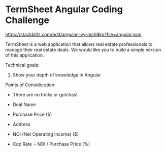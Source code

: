 # TermSheet Angular Coding Challenge

https://stackblitz.com/edit/angular-ivy-mch9kp?file=angular.json

TermSheet is a web application that allows real estate professionals to manage their real estate deals. We would like you to build a simple version of this application.

Technical goals:

1. Show your depth of knowledge in Angular

Points of Consideration:

- There are no tricks or gotchas!

- Deal Name 
- Purchase Price ($) 
- Address 
- NOI (Net Operating Income) ($) 
- Cap Rate = NOI / Purchase Price (%)
